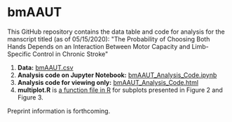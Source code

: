 # bmAAUT
This GitHub repository contains the data table and code for analysis for the manscript titled (as of 05/15/2020): "The Probability of Choosing Both Hands Depends on an Interaction Between Motor Capacity and Limb-Specific Control in Chronic Stroke" <br>

1) **Data:** [bmAAUT.csv](https://github.com/rinivarg/bmAAUT/blob/master/bmAAUT_data.csv)<br>
2) **Analysis code on Jupyter Notebook:** [bmAAUT_Analysis_Code.ipynb](https://github.com/rinivarg/bmAAUT/blob/master/bmAAUT_Analysis_Code.ipynb)<br>
3) **Analysis code for viewing only:** [bmAAUT_Analysis_Code.html](https://github.com/rinivarg/bmAAUT/blob/master/bmAAUT_Analysis_Code.html)<br>
4) **multiplot.R** is [a function file in R](https://github.com/rinivarg/bmAAUT/blob/master/multiplot.R) for subplots presented in Figure 2 and Figure 3. <br>

Preprint information is forthcoming.
